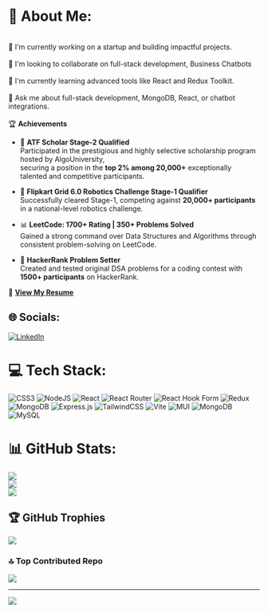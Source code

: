 # 💫 About Me:
<br>🔭 I'm currently working on a startup and building impactful projects.  
<br>👯 I'm looking to collaborate on full-stack development, Business Chatbots  
<br>🌱 I'm currently learning advanced tools like React and Redux Toolkit.  
<br>💬 Ask me about full-stack development, MongoDB, React, or chatbot integrations.  
<br>🏆 **Achievements**  
- 🏅 **ATF Scholar Stage-2 Qualified**  
  Participated in the prestigious and highly selective scholarship program hosted by AlgoUniversity,  
  securing a position in the **top 2% among 20,000+** exceptionally talented and competitive participants.
- 🤖 **Flipkart Grid 6.0 Robotics Challenge Stage-1 Qualifier**  
  Successfully cleared Stage-1, competing against **20,000+ participants** in a national-level robotics challenge.
- 📊 **LeetCode: 1700+ Rating | 350+ Problems Solved**  
  Gained a strong command over Data Structures and Algorithms through consistent problem-solving on LeetCode.

- 🧠 **HackerRank Problem Setter**  
  Created and tested original DSA problems for a coding contest with **1500+ participants** on HackerRank.

📄 [**View My Resume**](https://drive.google.com/file/d/1tDra5e2a-6vHoP48NDDPgHEnTMB3mZb0/view?usp=sharing)



## 🌐 Socials:
[![LinkedIn](https://img.shields.io/badge/LinkedIn-%230077B5.svg?logo=linkedin&logoColor=white)](https://linkedin.com/in/https://www.linkedin.com/in/kavya-rathod-b36609283/) 

# 💻 Tech Stack:
![CSS3](https://img.shields.io/badge/css3-%231572B6.svg?style=flat-square&logo=css3&logoColor=white) ![NodeJS](https://img.shields.io/badge/node.js-6DA55F?style=flat-square&logo=node.js&logoColor=white) ![React](https://img.shields.io/badge/react-%2320232a.svg?style=flat-square&logo=react&logoColor=%2361DAFB) ![React Router](https://img.shields.io/badge/React_Router-CA4245?style=flat-square&logo=react-router&logoColor=white) ![React Hook Form](https://img.shields.io/badge/React%20Hook%20Form-%23EC5990.svg?style=flat-square&logo=reacthookform&logoColor=white) ![Redux](https://img.shields.io/badge/redux-%23593d88.svg?style=flat-square&logo=redux&logoColor=white) ![MongoDB](https://img.shields.io/badge/MongoDB-%234ea94b.svg?style=flat-square&logo=mongodb&logoColor=white) ![Express.js](https://img.shields.io/badge/express.js-%23404d59.svg?style=flat-square&logo=express&logoColor=%2361DAFB) ![TailwindCSS](https://img.shields.io/badge/tailwindcss-%2338B2AC.svg?style=flat-square&logo=tailwind-css&logoColor=white) ![Vite](https://img.shields.io/badge/vite-%23646CFF.svg?style=flat-square&logo=vite&logoColor=white) ![MUI](https://img.shields.io/badge/MUI-%230081CB.svg?style=flat-square&logo=mui&logoColor=white) ![MongoDB](https://img.shields.io/badge/MongoDB-%234ea94b.svg?style=flat-square&logo=mongodb&logoColor=white) ![MySQL](https://img.shields.io/badge/mysql-4479A1.svg?style=flat-square&logo=mysql&logoColor=white)
# 📊 GitHub Stats:
![](https://github-readme-stats.vercel.app/api?username=kavyarathod05&theme=tokyonight&hide_border=false&include_all_commits=true&count_private=true)<br/>
![](https://github-readme-streak-stats.herokuapp.com/?user=kavyarathod05&theme=tokyonight&hide_border=false)<br/>
![](https://github-readme-stats.vercel.app/api/top-langs/?username=kavyarathod05&theme=tokyonight&hide_border=false&include_all_commits=true&count_private=true&layout=compact)

## 🏆 GitHub Trophies
![](https://github-profile-trophy.vercel.app/?username=kavyarathod05&theme=radical&no-frame=false&no-bg=true&margin-w=4)

### 🔝 Top Contributed Repo
![](https://github-contributor-stats.vercel.app/api?username=kavyarathod05&limit=5&theme=tokyonight&combine_all_yearly_contributions=true)

---
[![](https://visitcount.itsvg.in/api?id=kavyarathod05&icon=0&color=0)](https://visitcount.itsvg.in)

<!-- Proudly created with GPRM ( https://gprm.itsvg.in ) -->
